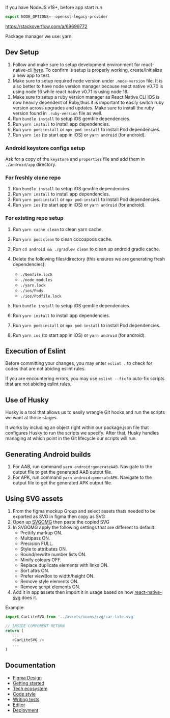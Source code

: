 If you have NodeJS v18+, before app start run

```js
export NODE_OPTIONS=--openssl-legacy-provider
```

https://stackoverflow.com/a/69699772

Package manager we use: yarn

## Dev Setup

1. Follow and make sure to setup development environment for react-native-cli [here](https://reactnative.dev/docs/0.70/environment-setup). To confirm is setup is properly working, create/initialize a new app to test.
2. Make sure to setup required node version under `.node-version` file. It is also better to have node version manager because react native v0.70 is using node 16 while react native v0.71 is using node 18.
3. Make sure to setup a ruby version manager as React Native CLI iOS is now heavily dependent of Ruby,thus it is important to easily switch ruby version across upgrades and updates. Make sure to install the ruby version found in `.ruby-version` file as well.
4. Run `bundle install` to setup iOS gemfile dependencies.
5. Run `yarn install` to install app dependencies.
6. Run `yarn pod:install` or `npx pod-install` to install Pod dependencies.
7. Run `yarn ios` (to start app in iOS) or `yarn android` (for android).

### Android keystore configs setup
Ask for a copy of the `keystore` and `properties` file and add them in `./android/app` directory.

### For freshly clone repo

1. Run `bundle install` to setup iOS gemfile dependencies.
2. Run `yarn install` to install app dependencies.
3. Run `yarn pod:install` or `npx pod-install` to install Pod dependencies.
4. Run `yarn ios` (to start app in iOS) or `yarn android` (for android).

### For existing repo setup
1. Run `yarn cache clean` to clean yarn cache.
2. Run `yarn pod:clean` to clean cocoapods cache.
3. Run `cd android && ./gradlew clean` to clean up android gradle cache.
4. Delete the following files/directory (this ensures we are generating fresh dependencies):
   - `./Gemfile.lock`
   - `./node_modules`
   - `./yarn.lock`
   - `./ios/Pods`
   - `./ios/Podfile.lock`

5. Run `bundle install` to setup iOS gemfile dependencies.
6. Run `yarn install` to install app dependencies.
7. Run `yarn pod:install` or `npx pod-install` to install Pod dependencies.
8. Run `yarn ios` (to start app in iOS) or `yarn android` (for android).
## Execution of Eslint 

Before committing your changes, you may enter `eslint .` to check for codes that are not abiding eslint rules. 

If you are encountering errors, you may use `eslint --fix` to auto-fix scripts that are not abiding eslint rules. 

## Use of Husky 

Husky is a tool that allows us to easily wrangle Git hooks and run the scripts we want at those stages.

It works by including an object right within our package.json file that configures Husky to run the scripts we specify. After that, Husky handles managing at which point in the Git lifecycle our scripts will run.

## Generating Android builds
1. For AAB, run command `yarn android:generateAAB`. Navigate to the output file to get the generated AAB output file.
2. For APK, run command `yarn android:generateAPK`. Navigate to the output file to get the generated APK output file.

## Using SVG assets
1. From the figma mockup Group and select assets thats needed to be exported as SVG in figma then copy as SVG
2. Open up [SVGOMG](https://jakearchibald.github.io/svgomg/) then paste the copied SVG
3. In SVGOMG apply the following settings that are different to default:
   - Prettify markup ON.
   - Multipass ON.
   - Precision FULL.
   - Style to attributes ON.
   - Round/rewrite number lists ON.
   - Minify colours OFF.
   - Replace duplicate elements with links ON.
   - Sort attrs ON.
   - Prefer viewBox to width/height ON.
   - Remove style elements ON.
   - Remove script elements ON.
4. Add it in app assets then import it in usage based on how [react-native-svg](https://github.com/software-mansion/react-native-svg) does it.

Example:
```js
import CarLiteSVG from '../assets/icons/svg/car-lite.svg'

// INSIDE COMPONENT RETURN
return (
   ...
   <CarLiteSVG />
   ...
)
```

## Documentation

- [Figma Design](https://www.figma.com/file/J6nd4QRDDS3k0zbaGrFJf2/react-native-boilerplate?node-id=0%3A1&t=jjDkE3DHJbqobnhO-1)
- [Getting started](./docs/GETTING_STARTED.md)
- [Tech ecosystem](./docs/TECH_ECOSYSTEM.md)
- [Code style](./docs/CODE_STYLE.md)
- [Writing tests](./docs/WRITING_TEST.md)
- [Editor](./docs/EDITOR.md)
- [Deployment](./docs/DEPLOYMENT.md)
